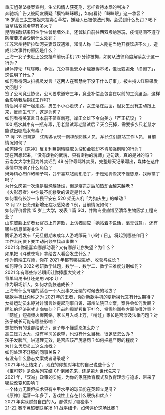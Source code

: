重庆姐弟坠楼案宣判，生父和情人获死刑，怎样看待本案的判决？  
奔驰新广告又被网友质疑「模特眯眯眼」，如何看待「眯眯眼」这一妆容？  
18 岁高三女生被姐夫投毒百草枯，嫌疑人已被依法刑拘，会受到什么处罚？喝下百草枯救愈希望有多大？  
昆明核酸结果阳性学生曾翻墙外出，还曾私自前往西双版纳游玩，疫情期间不遵守防疫要求会受到什么处罚？  
江苏常州特斯拉坠河夫妻双双遇难，知情人称「二人刚在当地开餐饮店不久」，造成此次事件的原因是什么？  
上海一女子未赶上公交挡车前玩手机 20 分钟被拘，如何从法律角度解读女子这一行为？  
媒体评论「眯眯眼」争议，充分尊重受众才能赢得市场，但也要避免「扣帽子」，这说明了什么？  
如何看待网友抖机灵发言「这两人在智慧树下没干什么好事」，被主持人红果果发文回怼？  
签了公司竞业协议，公司要求遵守三年，竞业补偿金包含在以前的工资里面，这样会影响我后期找工作吗?  
情侣间平常一起走路，男生不小心走快了，女生落在后面，但女生没有主动跟上来，反而生气了，这是为何？  
如何看待美军赴日本前不筛查新冠，岸田文雄下令向美方「严正抗议」？  
100 瓶水其中有一瓶有毒，用老鼠试毒老鼠试后 7 天会死掉，需要多少只老鼠才能试出哪瓶水有毒？  
12 月 28 日南京、江阴各发现一例核酸阳性人员，系长江引航站工作人员，目前情况如何？  
如何评价《原神》反复利用刻晴赚取关注和金钱却不肯加强刻晴的行为？  
现在回想起来，「没有废物的武魂，只有废物的魂师」这句话，真的是对的吗？  
云南女大学生因为外卖迟到 48 分钟辱骂外卖员，完整聊天记录曝出，媒体在这件事情中扮演了什么角色？  
妈妈精心制作的椰子鸡，我不喜欢吃而拒绝了，于是她责怪我不懂感恩，我做错了吗？  
为什么肉第一次烧是越炖越酥烂，但是烧完之后加热却会越来越老？  
《火影忍者》中你最不能接受的设定是什么？  
如何看待长沙一市民平安夜 520 架无人机「为狗庆生」的举动？  
12 月 27 日贵州新增无症状感染者 1 例，目前情况如何？  
如何评价曾武 15 岁上大学，发表 1 篇 SCI，并跨专业直博至清华生物医学工程专业？  
山东威胁上访者女官员上门道歉，上访者回应「她站着不说话，毫无诚意」，还有哪些信息值得关注？  
腾讯游戏发布「元旦假期未成年人游戏限玩 1 小时 / 日」，将起到哪些作用？  
工作太闲要不要主动问领导找点事做？  
2021 年你最喜欢哪部动漫？又有哪部让你失望？为什么？  
如果把《斗破苍穹》拿给古人看会发生什么？  
作为前端工程师，你在 2021 年都有哪些进步、收获与成长？  
如何评价 2022 考研数学试题，数学一、数学二、数学三难度分别如何？  
2021 年有哪些综艺瞬间让你捧腹大笑过？  
背单词用书好还是用 App 好？  
作为职场新人，如何才能快速成长？  
上海有什么有趣的适合一个人没事又无聊的时候去的地方？  
哪款手机让你称之为 2021 年的王者，你对新款手机的更新换代又有什么期待？  
女排运动员朱婷对诽谤言论提起刑事自诉，郑州法院已立案，案件会如何发展？  
明年的经济形式走向如何？目前的周期视角下社会、投资的哪些方面值得注意？  
「萌娃」短视频火爆网络，家长月入或上万，「啃娃」家长是否涉及法律问题？对孩子成长可能有哪些影响？  
想把所有的爱都给孩子，孩子却不懂感恩怎么办？  
高三压力太大，没有学习的欲望，也没有什么目标，很迷茫怎么办？  
孩子发脾气，讲道理无效，是否应该严厉惩罚？如何把握严厉的程度？  
为什么优质员工这么难找？  
如何处理不舒服的同事关系？  
有没有什么励志文案或者语录呢？  
2021 年马上结束了，现在的你想对年初的自己说些什么？  
《宝可梦》是全系列完结 GF 倒闭先来，还是第九世代先来？  
2021 年，「双减」政策的实施，为你的家庭教育模式及教育理念与追求，带来了哪些改变和影响？  
一个体力无限但技术只有中甲水平的球员能在英超立足吗？  
《原神》运营一年多了，游戏性上存在什么硬伤和优点？  
2021 年实现财务自由的人，都做对了哪些事？  
21-22 赛季英超曼联客场 1:1 战平纽卡，如何评价这场比赛？  
